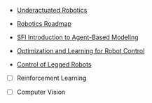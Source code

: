 - [Underactuated Robotics](https://underactuated.csail.mit.edu/index.html)
- [Robotics Roadmap](https://sarrasor.github.io/RoboticsRoadmap/)
- [SFI Introduction to Agent-Based Modeling ](https://www.complexityexplorer.org/courses/183-introduction-to-agent-based-modeling/segments/18043)

- [Optimization and Learning for Robot Control](https://andreadelprete.github.io/courses/olrc/)
- [Control of Legged Robots](https://andreadelprete.github.io/courses/oclr/)

- [ ] Reinforcement Learning

- [ ] Computer Vision
